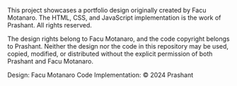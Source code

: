 This project showcases a portfolio design originally created by Facu Motanaro.
The HTML, CSS, and JavaScript implementation is the work of Prashant.
All rights reserved. 

The design rights belong to Facu Motanaro, and the code copyright belongs to Prashant.
Neither the design nor the code in this repository may be used, copied, modified, or distributed without the explicit permission of both Prashant and Facu Motanaro.


Design: Facu Motanaro
Code Implementation: © 2024 Prashant
